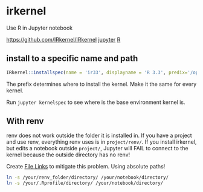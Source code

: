 # irkernel

Use R in Jupyter notebook

https://github.com/IRkernel/IRkernel
[jupyter](jupyter.md)
[R](R.md)

## install to a specific name and path

``` r
IRkernel::installspec(name = 'ir33', displayname = 'R 3.3', predix='/opt/miniconda3',verbose=TRUE)
```

The prefix determines where to install the kernel. Make it the same for every kernel.

Run `jupyter kernelspec` to see where is the base environment kernel is.

## With renv

renv does not work outside the folder it is installed in. If you have a project and use renv, everything renv uses is in `project/renv/`. If you install irkernel, but edits a notebook outside `project/`, Jupyter will FAIL to connect to the kernel because the outside directory has no renv!

Create [File Links](File%20Links.md) to mitigate this problem. Using absolute paths!
```bash
ln -s /your/renv_folder/directory/ /your/notebook/directory/
ln -s /your/.Rprofile/directory/ /your/notebook/directory/
```

